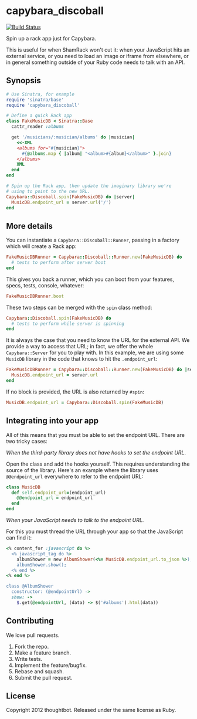 capybara_discoball
==================

[![Build Status](https://travis-ci.org/thoughtbot/capybara_discoball.svg?branch=master)](https://travis-ci.org/thoughtbot/capybara_discoball)

Spin up a rack app just for Capybara.

This is useful for when ShamRack won't cut it: when your JavaScript hits
an external service, or you need to load an image or iframe from
elsewhere, or in general something outside of your Ruby code needs to
talk with an API.

Synopsis
--------

```ruby
# Use Sinatra, for example
require 'sinatra/base'
require 'capybara_discoball'

# Define a quick Rack app
class FakeMusicDB < Sinatra::Base
  cattr_reader :albums

  get '/musicians/:musician/albums' do |musician|
    <<-XML
    <albums for="#{musician}">
      #{@albums.map { |album| "<album>#{album}</album>" }.join}
    </albums>
    XML
  end
end

# Spin up the Rack app, then update the imaginary library we're
# using to point to the new URL.
Capybara::Discoball.spin(FakeMusicDB) do |server|
  MusicDB.endpoint_url = server.url('/')
end
```

More details
------------

You can instantiate a `Capybara::Discoball::Runner`, passing in a
factory which will create a Rack app:

```ruby
FakeMusicDBRunner = Capybara::Discoball::Runner.new(FakeMusicDB) do
  # tests to perform after server boot
end
```

This gives you back a runner, which you can boot from your features,
specs, tests, console, whatever:

```ruby
FakeMusicDBRunner.boot
```

These two steps can be merged with the `spin` class method:

```ruby
Capybara::Discoball.spin(FakeMusicDB) do
  # tests to perform while server is spinning
end
```

It is always the case that you need to know the URL for the external
API. We provide a way to access that URL; in fact, we offer the whole
`Capybara::Server` for you to play with. In this example, we are using
some `MusicDB` library in the code that knows to hit the
`.endpoint_url`:

```ruby
FakeMusicDBRunner = Capybara::Discoball::Runner.new(FakeMusicDB) do |server|
  MusicDB.endpoint_url = server.url
end
```

If no block is provided, the URL is also returned by `#spin`:

```ruby
MusicDB.endpoint_url = Capybara::Discoball.spin(FakeMusicDB)
```

Integrating into your app
-------------------------

All of this means that you must be able to set the endpoint URL. There
are two tricky cases:

*When the third-party library does not have hooks to set the endpoint
URL*.

Open the class and add the hooks yourself. This requires understanding
the source of the library. Here's an example where the library uses
`@@endpoint_url` everywhere to refer to the endpoint URL:

```ruby
class MusicDB
  def self.endpoint_url=(endpoint_url)
    @@endpoint_url = endpoint_url
  end
end
```

*When your JavaScript needs to talk to the endpoint URL*.

For this you must thread the URL through your app so that the JavaScript
can find it:

```ruby
<% content_for :javascript do %>
  <% javascript_tag do %>
    albumShower = new AlbumShower(<%= MusicDB.endpoint_url.to_json %>);
    albumShower.show();
  <% end %>
<% end %>

class @AlbumShower
  constructor: (@endpointUrl) ->
  show: ->
    $.get(@endpointUrl, (data) -> $('#albums').html(data))
```

Contributing
------------

We love pull requests.

1. Fork the repo.
2. Make a feature branch.
3. Write tests.
4. Implement the feature/bugfix.
5. Rebase and squash.
6. Submit the pull request.

License
-------

Copyright 2012 thoughtbot. Released under the same license as Ruby.
